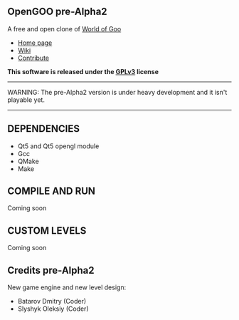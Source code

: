 ## OpenGOO pre-Alpha2

A free and open clone of [World of Goo](http://www.worldofgoo.com/)

* [Home page](http://mandarancio.github.com/OpenGOO/)
* [Wiki](https://github.com/Mandarancio/OpenGOO/wiki)
* [Contribute](https://github.com/Mandarancio/OpenGOO/wiki/How-to-collaborate)

__This software is released under the [GPLv3](http://www.gnu.org/licenses/gpl-3.0.html) license__

***
WARNING: The pre-Alpha2 version is under heavy development and it isn't playable yet.
***

## DEPENDENCIES

* Qt5 and Qt5 opengl module
* Gcc
* QMake
* Make

## COMPILE AND RUN

Coming soon

## CUSTOM LEVELS

Coming soon

## Credits pre-Alpha2

New game engine and new level design:

* Batarov Dmitry                (Coder)
* Slyshyk Oleksiy               (Coder)
